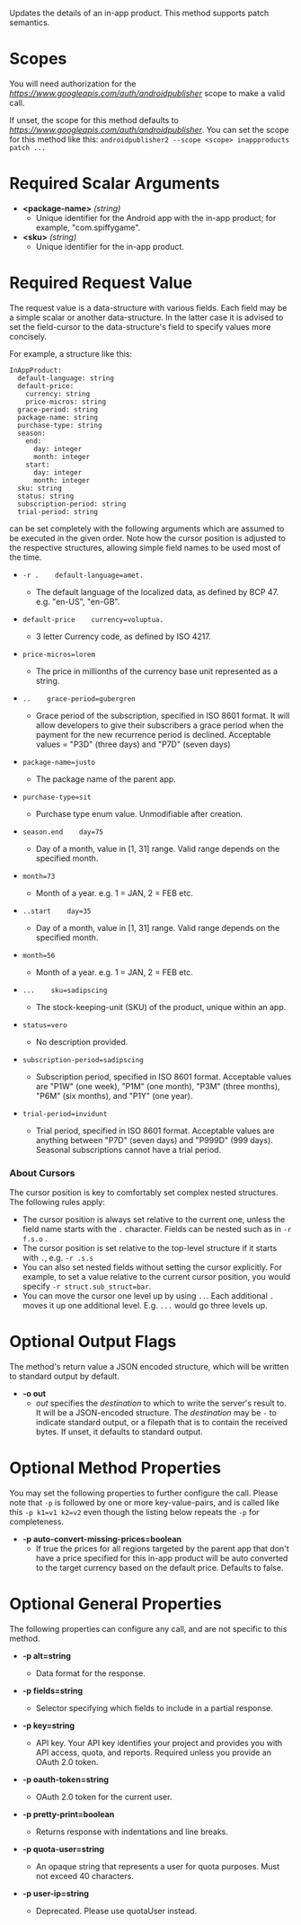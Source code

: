 Updates the details of an in-app product. This method supports patch semantics.
# Scopes

You will need authorization for the *https://www.googleapis.com/auth/androidpublisher* scope to make a valid call.

If unset, the scope for this method defaults to *https://www.googleapis.com/auth/androidpublisher*.
You can set the scope for this method like this: `androidpublisher2 --scope <scope> inappproducts patch ...`
# Required Scalar Arguments
* **&lt;package-name&gt;** *(string)*
    - Unique identifier for the Android app with the in-app product; for example, &#34;com.spiffygame&#34;.
* **&lt;sku&gt;** *(string)*
    - Unique identifier for the in-app product.
# Required Request Value

The request value is a data-structure with various fields. Each field may be a simple scalar or another data-structure.
In the latter case it is advised to set the field-cursor to the data-structure's field to specify values more concisely.

For example, a structure like this:
```
InAppProduct:
  default-language: string
  default-price:
    currency: string
    price-micros: string
  grace-period: string
  package-name: string
  purchase-type: string
  season:
    end:
      day: integer
      month: integer
    start:
      day: integer
      month: integer
  sku: string
  status: string
  subscription-period: string
  trial-period: string

```

can be set completely with the following arguments which are assumed to be executed in the given order. Note how the cursor position is adjusted to the respective structures, allowing simple field names to be used most of the time.

* `-r .    default-language=amet.`
    - The default language of the localized data, as defined by BCP 47. e.g. &#34;en-US&#34;, &#34;en-GB&#34;.
* `default-price    currency=voluptua.`
    - 3 letter Currency code, as defined by ISO 4217.
* `price-micros=lorem`
    - The price in millionths of the currency base unit represented as a string.

* `..    grace-period=gubergren`
    - Grace period of the subscription, specified in ISO 8601 format. It will allow developers to give their subscribers a grace period when the payment for the new recurrence period is declined. Acceptable values = &#34;P3D&#34; (three days) and &#34;P7D&#34; (seven days)
* `package-name=justo`
    - The package name of the parent app.
* `purchase-type=sit`
    - Purchase type enum value. Unmodifiable after creation.
* `season.end    day=75`
    - Day of a month, value in [1, 31] range. Valid range depends on the specified month.
* `month=73`
    - Month of a year. e.g. 1 = JAN, 2 = FEB etc.

* `..start    day=35`
    - Day of a month, value in [1, 31] range. Valid range depends on the specified month.
* `month=56`
    - Month of a year. e.g. 1 = JAN, 2 = FEB etc.


* `...    sku=sadipscing`
    - The stock-keeping-unit (SKU) of the product, unique within an app.
* `status=vero`
    - No description provided.
* `subscription-period=sadipscing`
    - Subscription period, specified in ISO 8601 format. Acceptable values are &#34;P1W&#34; (one week), &#34;P1M&#34; (one month), &#34;P3M&#34; (three months), &#34;P6M&#34; (six months), and &#34;P1Y&#34; (one year).
* `trial-period=invidunt`
    - Trial period, specified in ISO 8601 format. Acceptable values are anything between &#34;P7D&#34; (seven days) and &#34;P999D&#34; (999 days). Seasonal subscriptions cannot have a trial period.


### About Cursors

The cursor position is key to comfortably set complex nested structures. The following rules apply:

* The cursor position is always set relative to the current one, unless the field name starts with the `.` character. Fields can be nested such as in `-r f.s.o` .
* The cursor position is set relative to the top-level structure if it starts with `.`, e.g. `-r .s.s`
* You can also set nested fields without setting the cursor explicitly. For example, to set a value relative to the current cursor position, you would specify `-r struct.sub_struct=bar`.
* You can move the cursor one level up by using `..`. Each additional `.` moves it up one additional level. E.g. `...` would go three levels up.


# Optional Output Flags

The method's return value a JSON encoded structure, which will be written to standard output by default.

* **-o out**
    - *out* specifies the *destination* to which to write the server's result to.
      It will be a JSON-encoded structure.
      The *destination* may be `-` to indicate standard output, or a filepath that is to contain the received bytes.
      If unset, it defaults to standard output.
# Optional Method Properties

You may set the following properties to further configure the call. Please note that `-p` is followed by one 
or more key-value-pairs, and is called like this `-p k1=v1 k2=v2` even though the listing below repeats the
`-p` for completeness.

* **-p auto-convert-missing-prices=boolean**
    - If true the prices for all regions targeted by the parent app that don&#39;t have a price specified for this in-app product will be auto converted to the target currency based on the default price. Defaults to false.

# Optional General Properties

The following properties can configure any call, and are not specific to this method.

* **-p alt=string**
    - Data format for the response.

* **-p fields=string**
    - Selector specifying which fields to include in a partial response.

* **-p key=string**
    - API key. Your API key identifies your project and provides you with API access, quota, and reports. Required unless you provide an OAuth 2.0 token.

* **-p oauth-token=string**
    - OAuth 2.0 token for the current user.

* **-p pretty-print=boolean**
    - Returns response with indentations and line breaks.

* **-p quota-user=string**
    - An opaque string that represents a user for quota purposes. Must not exceed 40 characters.

* **-p user-ip=string**
    - Deprecated. Please use quotaUser instead.
